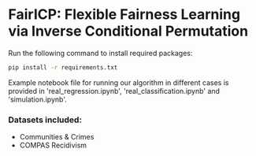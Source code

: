 # FairICP: Flexible Fairness Learning via Inverse Conditional Permutation
Run the following command to install required packages:
```bash
pip install -r requirements.txt
```
Example notebook file for running our algorithm in different cases is provided in 'real_regression.ipynb', 'real_classification.ipynb' and 'simulation.ipynb'.

### Datasets included:
- Communities & Crimes
- COMPAS Recidivism
